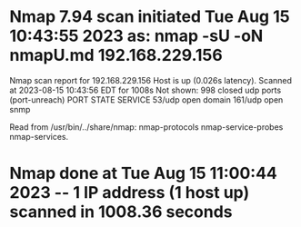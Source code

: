 # Nmap 7.94 scan initiated Tue Aug 15 10:43:55 2023 as: nmap -sU -oN nmapU.md 192.168.229.156
Nmap scan report for 192.168.229.156
Host is up (0.026s latency).
Scanned at 2023-08-15 10:43:56 EDT for 1008s
Not shown: 998 closed udp ports (port-unreach)
PORT    STATE SERVICE
53/udp  open  domain
161/udp open  snmp

Read from /usr/bin/../share/nmap: nmap-protocols nmap-service-probes nmap-services.
# Nmap done at Tue Aug 15 11:00:44 2023 -- 1 IP address (1 host up) scanned in 1008.36 seconds
